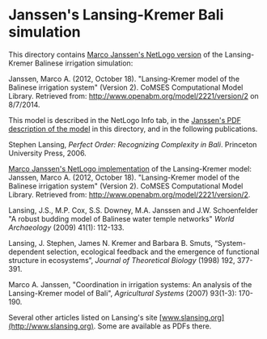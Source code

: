 Janssen's Lansing-Kremer Bali simulation
========================================

This directory contains  [Marco Janssen's NetLogo
version](http://www.openabm.org/model/2221/version/2) of the
Lansing-Kremer Balinese irrigation simulation:

Janssen, Marco A. (2012, October 18). "Lansing-Kremer model of the
Balinese irrigation system" (Version 2). CoMSES Computational Model
Library. Retrieved from: http://www.openabm.org/model/2221/version/2
on 8/7/2014.

This model is described in the NetLogo Info tab, in the [Janssen's PDF
description of the model](file://ODD_LansingKremer.pdf) in this directory,
and in the following publications.


Stephen Lansing, *Perfect Order: Recognizing Complexity in Bali*.
Princeton University Press, 2006.

[Marco Janssen's NetLogo implementation](http://www.openabm.org/model/2221/version/2)
of the Lansing-Kremer model:  
Janssen, Marco A. (2012, October 18). "Lansing-Kremer model of the
Balinese irrigation system" (Version 2). CoMSES Computational Model
Library. Retrieved from: http://www.openabm.org/model/2221/version/2.

Lansing, J.S., M.P. Cox, S.S. Downey, M.A. Janssen and J.W. Schoenfelder
"A robust budding model of Balinese water temple networks" *World
Archaeology* (2009) 41(1): 112-133.

Lansing, J. Stephen, James N. Kremer and Barbara B. Smuts,
“System-dependent selection, ecological feedback and the emergence of
functional structure in ecosystems”, *Journal of Theoretical Biology*
(1998) 192, 377-391.

Marco A. Janssen, "Coordination in irrigation systems: An analysis of
the Lansing-Kremer model of Bali", *Agricultural Systems* (2007)
93(1-3): 170-190.

Several other articles listed on Lansing's site
[www.slansing.org](http://www.slansing.org).  Some are available as PDFs there.
